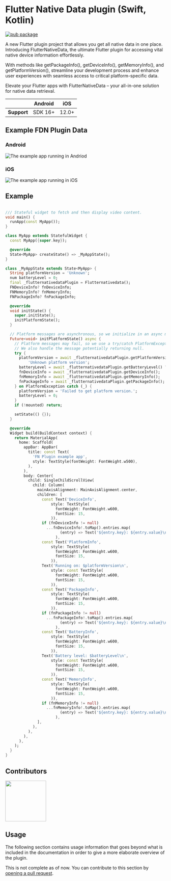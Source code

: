 # Flutter Native Data plugin (Swift, Kotlin)
<?code-excerpt path-base="example/lib"?>

[![pub package]()](https://pub.dev/packages/flutternativedata)

A new Flutter plugin project that allows you get all native data in one place. 
Introducing FlutterNativeData, the ultimate Flutter plugin for accessing vital native device information effortlessly. 

With methods like getPackageInfo(), getDeviceInfo(), getMemoryInfo(), and getPlatformVersion(), streamline your development process and enhance user experiences with seamless access to critical platform-specific data. 

Elevate your Flutter apps with FlutterNativeData – your all-in-one solution for native data retrieval.

|             | Android | iOS   |
|-------------|---------|-------|
| **Support** | SDK 16+ | 12.0+ | 

## Example FDN Plugin Data
### Android
![The example app running in Andriod](https://github.com/phil10xs/flutternativedata/blob/main/lib/demo/FND-Plugin-Android.gif?raw=true)

### iOS
![The example app running in iOS](https://github.com/phil10xs/flutternativedata/blob/main/lib/demo/FND-Plugin-iOS.gif?raw=true)



## Example
<?code-excerpt "basic.dart (basic-example)"?>
```dart

/// Stateful widget to fetch and then display video content.
void main() {
  runApp(const MyApp());
}

class MyApp extends StatefulWidget {
  const MyApp({super.key});

  @override
  State<MyApp> createState() => _MyAppState();
}

class _MyAppState extends State<MyApp> {
  String platformVersion = 'Unknown';
  num batteryLevel = 0;
  final _flutternativedataPlugin = Flutternativedata();
  FNDeviceInfo? fnDeviceInfo;
  FNMemoryInfo? fnMemoryInfo;
  FNPackageInfo? fnPackageInfo;

  @override
  void initState() {
    super.initState();
    initPlatformState();
  }

  // Platform messages are asynchronous, so we initialize in an async method.
  Future<void> initPlatformState() async {
    // Platform messages may fail, so we use a try/catch PlatformException.
    // We also handle the message potentially returning null.
    try {
      platformVersion = await _flutternativedataPlugin.getPlatformVersion() ??
          'Unknown platform version';
      batteryLevel = await _flutternativedataPlugin.getBatteryLevel() ?? 0;
      fnDeviceInfo = await _flutternativedataPlugin.getDeviceInfo();
      fnMemoryInfo = await _flutternativedataPlugin.getMemoryInfo();
      fnPackageInfo = await _flutternativedataPlugin.getPackageInfo();
    } on PlatformException catch (_) {
      platformVersion = 'Failed to get platform version.';
      batteryLevel = 0;
    }
    if (!mounted) return;

    setState(() {});
  }

  @override
  Widget build(BuildContext context) {
    return MaterialApp(
      home: Scaffold(
        appBar: AppBar(
          title: const Text(
            'FN Plugin example app',
            style: TextStyle(fontWeight: FontWeight.w500),
          ),
        ),
        body: Center(
          child: SingleChildScrollView(
            child: Column(
              mainAxisAlignment: MainAxisAlignment.center,
              children: [
                const Text('DeviceInfo',
                    style: TextStyle(
                      fontWeight: FontWeight.w600,
                      fontSize: 15,
                    )),
                if (fnDeviceInfo != null)
                  ...fnDeviceInfo!.toMap().entries.map(
                        (entry) => Text('${entry.key}: ${entry.value}\n'),
                      ),
                const Text('PlatformInfo',
                    style: TextStyle(
                      fontWeight: FontWeight.w600,
                      fontSize: 15,
                    )),
                Text('Running on: $platformVersion\n',
                    style: const TextStyle(
                      fontWeight: FontWeight.w600,
                      fontSize: 15,
                    )),
                const Text('PackageInfo',
                    style: TextStyle(
                      fontWeight: FontWeight.w600,
                      fontSize: 15,
                    )),
                if (fnPackageInfo != null)
                  ...fnPackageInfo!.toMap().entries.map(
                        (entry) => Text('${entry.key}: ${entry.value}\n'),
                      ),
                const Text('BatteryInfo',
                    style: TextStyle(
                      fontWeight: FontWeight.w600,
                      fontSize: 15,
                    )),
                Text('Battery level: $batteryLevel\n',
                    style: const TextStyle(
                      fontWeight: FontWeight.w600,
                      fontSize: 15,
                    )),
                const Text('MemoryInfo',
                    style: TextStyle(
                      fontWeight: FontWeight.w600,
                      fontSize: 15,
                    )),
                if (fnMemoryInfo != null)
                  ...fnMemoryInfo!.toMap().entries.map(
                        (entry) => Text('${entry.key}: ${entry.value}\n'),
                      ),
              ],
            ),
          ),
        ),
      ),
    );
  }
}
```


## Contributors
<a href="https://github.com/phil10xs/flutternativedata/graphs"><img src="https://contrib.rocks/image?repo=phil10xs/flutternativedata" width="128" height="128" /></a>

## Usage
The following section contains usage information that goes beyond what is included in the documentation in order to give a more elaborate overview of the plugin.

This is not complete as of now. You can contribute to this section by [opening a pull request](https://pub.dev/packages/flutternativedata).








